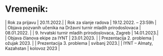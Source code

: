 # Vremenik:

| Rok za prijavu | 20.11.2022.|
| Rok za slanje radova | 19.12.2022. – 23:59h |
| Objava pozvanih učenika na Državni turnir mladih prirodoslovaca | 08.01.2022. |
| 9. hrvatski turnir mladih prirodoslovaca, Zagreb | 14.01.2023.| 
| Objava članova ekipe za IYNT | 23.01.2023. |
| Prezentacija 2. problema | ožujak 2023. | 
| Prezentacija 3. problema | svibanj 2023.| 
| IYNT – Almaty, Kazahstan | kolovoz 2023 |